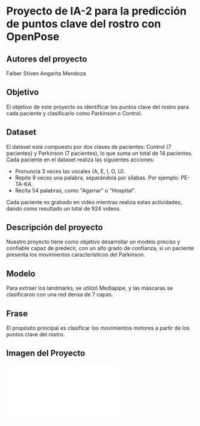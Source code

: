 # Proyecto de IA-2 para la predicción de puntos clave del rostro con OpenPose

## Autores del proyecto
Faiber Stiven Angarita Mendoza

## Objetivo
El objetivo de este proyecto es identificar los puntos clave del rostro para cada paciente y clasificarlo como Parkinson o Control.

## Dataset

El dataset está compuesto por dos clases de pacientes: Control (7 pacientes) y Parkinson (7 pacientes), lo que suma un total de 14 pacientes. Cada paciente en el dataset realiza las siguientes acciones:

- Pronuncia 3 veces las vocales (A, E, I, O, U).
- Repite 9 veces una palabra, separándola por sílabas. Por ejemplo: PE-TA-KA.
- Recita 54 palabras, como "Agarrar" o "Hospital".

Cada paciente es grabado en video mientras realiza estas actividades, dando como resultado un total de 924 videos.

## Descripción del proyecto

Nuestro proyecto tiene como objetivo desarrollar un modelo preciso y confiable capaz de predecir, con un alto grado de confianza, si un paciente presenta los movimientos característicos del Parkinson.

## Modelo
Para extraer los landmarks, se utilizó Mediapipe, y las máscaras se clasificaron con una red densa de 7 capas.

## Frase
El propósito principal es clasificar los movimientos motores a partir de los puntos clave del rostro.

## Imagen del Proyecto
![Presentacion](presentacion.pdf)




